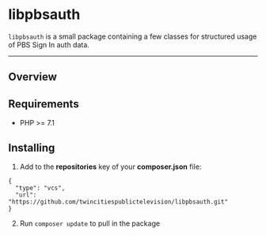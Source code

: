 # libpbsauth

`libpbsauth` is a small package containing a few classes for structured
usage of PBS Sign In auth data.

---

## Overview


## Requirements

* PHP >= 7.1

## Installing

1. Add to the **repositories** key of your **composer.json** file:
```
{
  "type": "vcs",
  "url": "https://github.com/twincitiespublictelevision/libpbsauth.git"
}
```

2. Run `composer update` to pull in the package